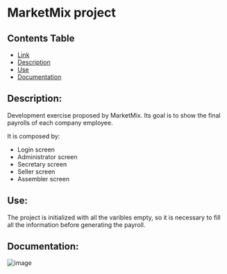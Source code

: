 # MarketMix project

## Contents Table
- [Link](#Link)
- [Description](#Description)
- [Use](#Use)
- [Documentation](#Documentation)

## Description:

Development exercise proposed by MarketMix. Its goal is to show the final payrolls of each company employee.

It is composed by:

- Login screen
- Administrator screen
- Secretary screen
- Seller screen
- Assembler screen

## Use:

The project is initialized with all the varibles empty, so it is necessary to fill all the information before generating the payroll.

## Documentation:
![image](https://user-images.githubusercontent.com/83082880/215349726-10935f14-643f-434d-94b0-8b6115a4abf6.png)
